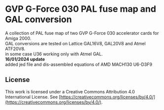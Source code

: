 # GVP G-Force 030 PAL fuse map and GAL conversion
A collection of PAL fuse map of two GVP G-Force 030 accelerator cards for Amiga 2000.<br>
GAL conversions are tested on Lattice GAL16V8, GAL20V8 and Atmel ATF20V8.<br>
in some case U36 working only with Atmel GAL.<br>
<b>16/01/2024 update</b><br>
added jed file and dis-assembled equations of AMD MACH130 U6-D3F9 

## License

This work is licensed under a Creative Commons Attribution 4.0 International License. See [https://creativecommons.org/licenses/by/4.0/](https://creativecommons.org/licenses/by/4.0/).
